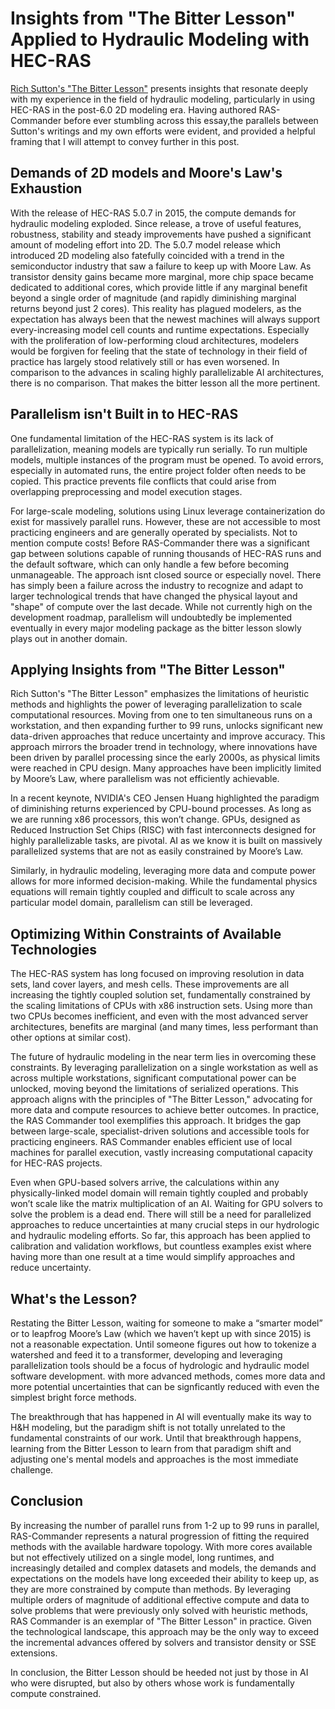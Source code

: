 # Insights from "The Bitter Lesson" Applied to Hydraulic Modeling with HEC-RAS

[Rich Sutton's "The Bitter Lesson"](http://www.incompleteideas.net/IncIdeas/BitterLesson.html) presents insights that resonate deeply with my experience in the field of hydraulic modeling, particularly in using HEC-RAS in the post-6.0 2D modeling era. Having authored RAS-Commander before ever stumbling across this essay,the parallels between Sutton's writings and my own efforts were evident, and provided a helpful framing that I will attempt to convey further in this post.

## Demands of 2D models and Moore's Law's Exhaustion

With the release of HEC-RAS 5.0.7 in 2015, the compute demands for hydraulic modeling exploded.  Since release, a trove of useful features, robustness, stability and steady improvements have pushed a significant amount of modeling effort into 2D.  The 5.0.7 model release which introduced 2D modeling also fatefully coincided with a trend in the semiconductor industry that saw a failure to keep up with Moore Law.  As transistor density gains became more marginal, more chip space became dedicated to additional cores, which provide little if any marginal benefit beyond a single order of magnitude (and rapidly diminishing marginal returns beyond just 2 cores).
This reality has plagued modelers, as the expectation has always been that the newest machines will always support every-increasing model cell counts and runtime expectations.  Especially with the proliferation of low-performing cloud architectures, modelers would be forgiven for feeling that the state of technology in their field of practice has largely stood relatively still or has even worsened.  In comparison to the advances in scaling highly parallelizable AI architectures, there is no comparison.  That makes the bitter lesson all the more pertinent.

## Parallelism isn't Built in to HEC-RAS

One fundamental limitation of the HEC-RAS system is its lack of parallelization, meaning models are typically run serially. To run multiple models, multiple instances of the program must be opened. To avoid errors, especially in automated runs, the entire project folder often needs to be copied. This practice prevents file conflicts that could arise from overlapping preprocessing and model execution stages.

For large-scale modeling, solutions using Linux leverage containerization do exist for massively parallel runs. However, these are not accessible to most practicing engineers and are generally operated by specialists. Not to mention compute costs! Before RAS-Commander there was a significant gap between solutions capable of running thousands of HEC-RAS runs and the default software, which can only handle a few before becoming unmanageable.  The approach isnt closed source or especially novel.  There has simply been a failure across the industry to recognize and adapt to larger technological trends that have changed the physical layout and "shape" of compute over the last decade.  While not currently high on the development roadmap, parallelism will undoubtedly be implemented eventually in every major modeling package as the bitter lesson slowly plays out in another domain.  

## Applying Insights from "The Bitter Lesson"

Rich Sutton's "The Bitter Lesson" emphasizes the limitations of heuristic methods and highlights the power of leveraging parallelization to scale computational resources. Moving from one to ten simultaneous runs on a workstation, and then expanding further to 99 runs, unlocks significant new data-driven approaches that reduce uncertainty and improve accuracy. This approach mirrors the broader trend in technology, where innovations have been driven by parallel processing since the early 2000s, as physical limits were reached in CPU design. Many approaches have been implicitly limited by Moore’s Law, where parallelism was not efficiently achievable.

In a recent keynote, NVIDIA's CEO Jensen Huang highlighted the paradigm of diminishing returns experienced by CPU-bound processes. As long as we are running x86 processors, this won’t change. GPUs, designed as Reduced Instruction Set Chips (RISC) with fast interconnects designed for highly parallelizable tasks, are pivotal. AI as we know it is built on massively parallelized systems that are not as easily constrained by Moore’s Law.

Similarly, in hydraulic modeling, leveraging more data and compute power allows for more informed decision-making. While the fundamental physics equations will remain tightly coupled and difficult to scale across any particular model domain, parallelism can still be leveraged.

## Optimizing Within Constraints of Available Technologies

The HEC-RAS system has long focused on improving resolution in data sets, land cover layers, and mesh cells. These improvements are all increasing the tightly coupled solution set, fundamentally constrained by the scaling limitations of CPUs with x86 instruction sets. Using more than two CPUs becomes inefficient, and even with the most advanced server architectures, benefits are marginal (and many times, less performant than other options at similar cost).

The future of hydraulic modeling in the near term lies in overcoming these constraints. By leveraging parallelization on a single workstation as well as across multiple workstations, significant computational power can be unlocked, moving beyond the limitations of serialized operations. This approach aligns with the principles of "The Bitter Lesson," advocating for more data and compute resources to achieve better outcomes. In practice, the RAS Commander tool exemplifies this approach. It bridges the gap between large-scale, specialist-driven solutions and accessible tools for practicing engineers. RAS Commander enables efficient use of local machines for parallel execution, vastly increasing computational capacity for HEC-RAS projects. 

Even when GPU-based solvers arrive, the calculations within any physically-linked model domain will remain tightly coupled and probably won’t scale like the matrix multiplication of an AI. Waiting for GPU solvers to solve the problem is a dead end. There will still be a need for parallelized approaches to reduce uncertainties at many crucial steps in our hydrologic and hydraulic modeling efforts. So far, this approach has been applied to calibration and validation workflows, but countless examples exist where having more than one result at a time would simplify approaches and reduce uncertainty.

## What's the Lesson?  

Restating the Bitter Lesson, waiting for someone to make a “smarter model” or to leapfrog Moore’s Law (which we haven’t kept up with since 2015) is not a reasonable expectation. Until someone figures out how to tokenize a watershed and feed it to a transformer, developing and leveraging parallelization tools should be a focus of hydrologic and hydraulic model software development. with more advanced methods, comes more data and more potential uncertainties that can be signficantly reduced with even the simplest bright force
methods.

The breakthrough that has happened in AI will eventually make its way to H&H modeling, but the paradigm shift is not totally unrelated to the fundamental constraints of our work.  Until that breakthrough happens, learning from the Bitter Lesson to learn from that paradigm shift and adjusting one's mental models and approaches is the most immediate challenge.

## Conclusion

By increasing the number of parallel runs from 1-2 up to 99 runs in parallel, RAS-Commander represents a natural progression of fitting the required methods with the available hardware topology. With more cores available but not effectively utilized on a single model, long runtimes, and increasingly detailed and complex datasets and models, the demands and expectations on the models have long exceeded their ability to keep up, as they are more constrained by compute than methods. By leveraging multiple orders of magnitude of additional effective compute and data to solve problems that were previously only solved with heuristic methods, RAS Commander is an exemplar of "The Bitter Lesson" in practice. Given the technological landscape, this approach may be the only way to exceed the incremental advances offered by solvers and transistor density or SSE extensions.

In conclusion, the Bitter Lesson should be heeded not just by those in AI who were disrupted, but also by others whose work is fundamentally compute constrained.
